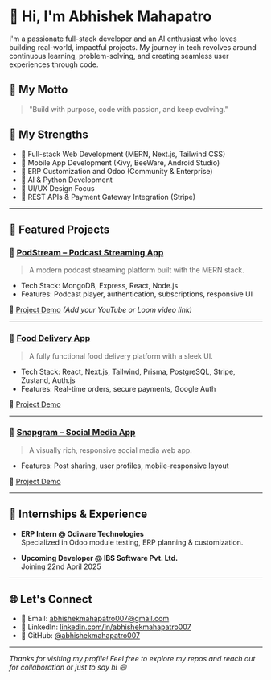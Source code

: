 # 👋 Hi, I'm Abhishek Mahapatro

I'm a passionate full-stack developer and an AI enthusiast who loves building real-world, impactful projects. My journey in tech revolves around continuous learning, problem-solving, and creating seamless user experiences through code.

## 🚀 My Motto

> "Build with purpose, code with passion, and keep evolving."

## 💪 My Strengths

- 🔹 Full-stack Web Development (MERN, Next.js, Tailwind CSS)
- 🔹 Mobile App Development (Kivy, BeeWare, Android Studio)
- 🔹 ERP Customization and Odoo (Community & Enterprise)
- 🔹 AI & Python Development
- 🔹 UI/UX Design Focus
- 🔹 REST APIs & Payment Gateway Integration (Stripe)

---

## 📂 Featured Projects

### 🧠 [PodStream – Podcast Streaming App](https://github.com/abhishekmahapatro007/PodStream)
> A modern podcast streaming platform built with the MERN stack.

- Tech Stack: MongoDB, Express, React, Node.js
- Features: Podcast player, authentication, subscriptions, responsive UI

🎥 [Project Demo](#) *(Add your YouTube or Loom video link)*

---

### 🍱 [Food Delivery App](https://github.com/abhishekmahapatro007/food-delivery-app)
> A fully functional food delivery platform with a sleek UI.

- Tech Stack: React, Next.js, Tailwind, Prisma, PostgreSQL, Stripe, Zustand, Auth.js
- Features: Real-time orders, secure payments, Google Auth

🎥 [Project Demo](#)

---

### 📸 [Snapgram – Social Media App](https://github.com/abhishekmahapatro007/snapgram)
> A visually rich, responsive social media web app.

- Features: Post sharing, user profiles, mobile-responsive layout

🎥 [Project Demo](#)

---

## 🔧 Internships & Experience

- **ERP Intern @ Odiware Technologies**  
  Specialized in Odoo module testing, ERP planning & customization.

- **Upcoming Developer @ IBS Software Pvt. Ltd.**  
  Joining 22nd April 2025

---

## 🌐 Let's Connect

- 📧 Email: [abhishekmahapatro007@gmail.com](mailto:abhishekmahapatro007@gmail.com)
- 💼 LinkedIn: [linkedin.com/in/abhishekmahapatro007]([https://linkedin.com/in/abhishekmahapatro007](https://www.linkedin.com/in/abhishek-mahapatro-31586b319/))
- 🧠 GitHub: [@abhishekmahapatro007](https://github.com/abhishekmahapatro007)

---

_Thanks for visiting my profile! Feel free to explore my repos and reach out for collaboration or just to say hi 😄_
